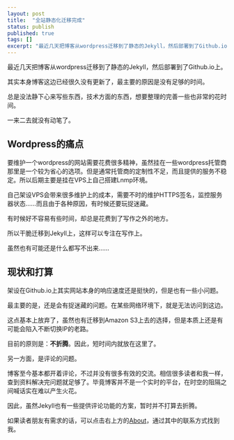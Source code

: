 ```yaml
---
layout: post
title:  "全站静态化迁移完成"
status: publish
published: true
tags: []
excerpt: "最近几天把博客从wordpress迁移到了静态的Jekyll，然后部署到了Github.io上。"
---
```

最近几天把博客从wordpress迁移到了静态的Jekyll，然后部署到了Github.io上。


其实本身博客这边已经很久没有更新了，最主要的原因是没有足够的时间。

总是没法静下心来写些东西，技术方面的东西，想要整理的完善一些也非常的花时间。

一来二去就没有动笔了。

## Wordpress的痛点

要维护一个wordpress的网站需要花费很多精神，虽然挂在一些wordpress托管商那里是一个较为省心的选项。但是通常托管商的定制性不足，而且提供的服务不稳定。所以后期主要是挂在VPS上自己搭建Lnmp环境。

自己架设VPS会带来很多维护上的成本，需要不时的维护HTTPS签名，监控服务器状态……而且由于各种原因，有时候还要玩捉迷藏。

有时候好不容易有些时间，却总是花费到了写作之外的地方。

所以干脆迁移到Jekyll上，这样可以专注在写作上。

虽然也有可能还是什么都写不出来……

## 现状和打算

架设在Github.io上其实网站本身的响应速度还是挺快的，但是也有一些小问题。

最主要的是，还是会有捉迷藏的问题。在某些网络环境下，就是无法访问到这边。

这点基本上放弃了，虽然也有迁移到Amazon S3上去的选择，但是本质上还是有可能会陷入不断切换IP的老路。

目前的原则是：**不折腾**。因此，短时间内就放在这里了。

另一方面，是评论的问题。

博客至今基本都开着评论，不过并没有很多有效的交流。相信很多读者和我一样，查到资料解决完问题就足够了。毕竟博客并不是一个实时的平台，在时空的阻隔之间喊话实在难以产生火花。

因此，虽然Jekyll也有一些提供评论功能的方案，暂时并不打算去折腾。

如果读者朋友有需求的话，可以点击右上方的[About](/about/)，通过其中的联系方式找到我。
